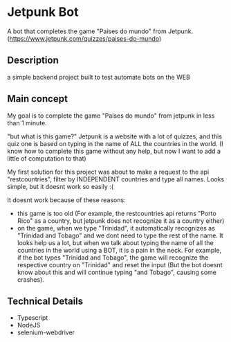 # Jetpunk Bot
A bot that completes the game "Países do mundo" from Jetpunk.
(https://www.jetpunk.com/quizzes/paises-do-mundo)

## Description
a simple backend project built to test automate bots on the WEB

## Main concept
My goal is to complete the game "Países do mundo" from jetpunk in less than 1 minute.

"but what is this game?"
Jetpunk is a website with a lot of quizzes, and this quiz one is based on typing in the name of ALL the countries in the world. (I know how to complete this game without any help, but now I want to add a little of computation to that)

My first solution for this project was about to make a request to the api "restcountries", filter by INDEPENDENT countries and type all names. Looks simple, but it doesnt work so easily :(

It doesnt work because of these reasons:

* this game is too old (For example, the restcountries api returns "Porto Rico" as a country, but jetpunk does not recognize it as a country either)
* on the game, when we type "Trinidad", it automatically recognizes as "Trinidad and Tobago" and we dont need to type the rest of the name. It looks help us a lot, but when we talk about typing the name of all the countries in the world using a BOT, it is a pain in the neck. For example, if the bot types "Trinidad and Tobago", the game will recognize the respective country on "Trinidad" and reset the input (But the bot doesnt know about this and will continue typing "and Tobago", causing some crashes).



## Technical Details
* Typescript
* NodeJS
* selenium-webdriver
